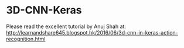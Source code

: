 # 3D-CNN-Keras
Please read the excellent tutorial by Anuj Shah at: http://learnandshare645.blogspot.hk/2016/06/3d-cnn-in-keras-action-recognition.html
